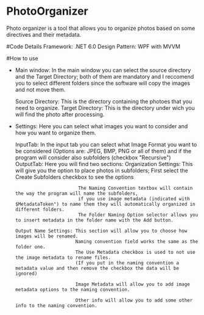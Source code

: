 # PhotoOrganizer
Photo organizer is a tool that allows you to organize photos based on some directives and their metadata.

#Code Details
Framework: .NET 6.0
Design Pattern: WPF with MVVM

#How to use
- Main window:
    In the main window you can select the source directory and the Target Directory;
    both of them are mandatory and I reccomend you to select different folders since the software will copy the images and not move them.
    
    Source Directory: This is the directory containing the photoes that you need to organize.
    Target Directory: This is the directory under wich you will find the photo after processing.
    
- Settings:
    Here you can select what images you want to consider and how you want to organize them.
    
    InputTab: In the input tab you can select what Image Format you want to be considered (Options are: JPEG, BMP, PNG or all of them) 
    and if the program will consider also subfolders (checkbox "Recursive")
    OutputTab: Here you will find two sections:
      Organization Settings: This will give you the option to place photos in subfolders; 
                             First select the Create Subfolders checkbox to see the options
                             
                             The Naming Convention textbox will contain the way the program will name the subfolders,
                             if you use image metadata (indicated with $MetadataToken") to name them they will automatically organized in different folders.
                             The Folder Naming Option selector allows you to insert metadata in the folder name with the Add button.
                             
      Output Name Settings: This section will allow you to choose how images will be renamed.
                            Naming convention field works the same as the folder one.
                            The Use Metadata checkbox is used to not use the image metadata to rename files.
                            (If you put in the naming convention a metadata value and then remove the checkbox the data will be ignored)
                            
                            Image Metadata will allow you to add image metadata options to the naming convention.
                            
                            Other info will allow you to add some other info to the naming convention.
                            
           
